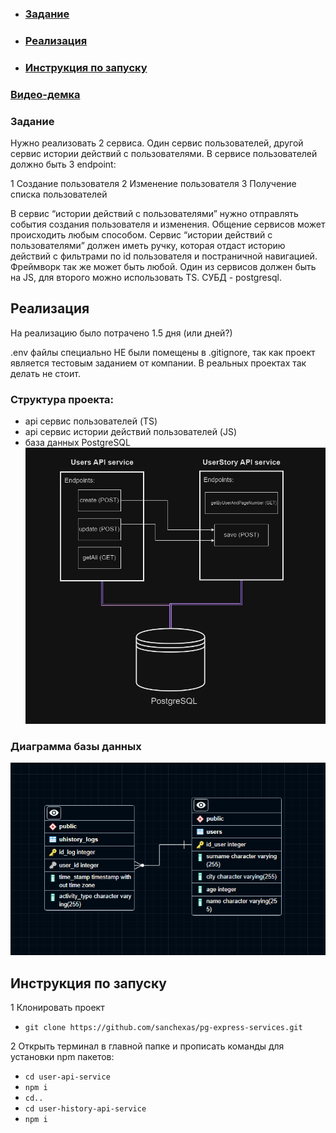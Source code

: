 - ### [Задание](#Задание)
- ### [Реализация](#Реализация)
- ### [Инструкция по запуску](#Инструкция-по-запуску)

### [Видео-демка]()

### Задание

Нужно реализовать 2 сервиса. Один сервис пользователей, другой сервис истории действий с
пользователями. В сервисе пользователей должно быть 3 endpoint:

1 Создание пользователя
2 Изменение пользователя
3 Получение списка пользователей

В сервис “истории действий с пользователями” нужно отправлять события создания пользователя и изменения.
Общение сервисов может происходить любым способом. Сервис “истории действий с пользователями” должен иметь ручку, которая отдаст историю действий с фильтрами по id пользователя и постраничной навигацией.
Фреймворк так же может быть любой.
Один из сервисов должен быть на JS, для второго можно использовать TS.
СУБД - postgresql.

## Реализация
На реализацию было потрачено 1.5 дня (или дней?)

.env файлы специально НЕ были помещены в .gitignore, так как проект является тестовым заданием от компании. В реальных проектах так делать не стоит.
### Структура проекта:
- api сервис пользователей (TS)
- api сервис истории действий пользователей (JS)
- база данных PostgreSQL
![img](https://github.com/sanchexas/pg-express-services/blob/master/APIS_STRUCTURE.PNG)
### Диаграмма базы данных
![img](https://github.com/sanchexas/pg-express-services/blob/master/DB_DIAGRAM.PNG)

## Инструкция по запуску

1 Клонировать проект
- `git clone https://github.com/sanchexas/pg-express-services.git`

2 Открыть терминал в главной папке и прописать команды для установки npm пакетов:
- `cd user-api-service`
- `npm i`
- `cd..`
- `cd user-history-api-service`
- `npm i`
